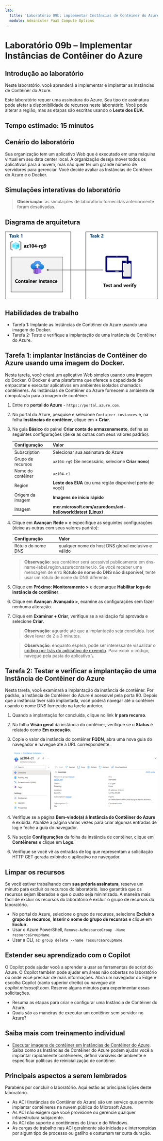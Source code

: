 ```yaml
---
lab:
  title: 'Laboratório 09b: implementar Instâncias de Contêiner do Azure'
  module: Administer PaaS Compute Options
---
```


# Laboratório 09b – Implementar Instâncias de Contêiner do Azure

## Introdução ao laboratório

Neste laboratório, você aprenderá a implementar e implantar as Instâncias de Contêiner do Azure.

Este laboratório requer uma assinatura do Azure. Seu tipo de assinatura pode afetar a disponibilidade de recursos neste laboratório. Você pode alterar a região, mas as etapas são escritas usando o **Leste dos EUA**.

## Tempo estimado: 15 minutos

## Cenário do laboratório

Sua organização tem um aplicativo Web que é executado em uma máquina virtual em seu data center local. A organização deseja mover todos os aplicativos para a nuvem, mas não quer ter um grande número de servidores para gerenciar. Você decide avaliar as Instâncias de Contêiner do Azure e o Docker. 

## Simulações interativas do laboratório

>**Observação**: as simulações de laboratório fornecidas anteriormente foram desativadas.

## Diagrama de arquitetura

![Diagrama das tarefas.](../media/az104-lab09b-aci-architecture.png)

## Habilidades de trabalho

- Tarefa 1: Implante as Instâncias de Contêiner do Azure usando uma imagem do Docker.
- Tarefa 2: Teste e verifique a implantação de uma Instância de Contêiner do Azure.

## Tarefa 1: implantar Instâncias de Contêiner do Azure usando uma imagem do Docker.

Nesta tarefa, você criará um aplicativo Web simples usando uma imagem do Docker. O Docker é uma plataforma que oferece a capacidade de empacotar e executar aplicativos em ambientes isolados chamados contêineres. As Instâncias de Contêiner do Azure fornecem o ambiente de computação para a imagem de contêiner.

1. Entre no **portal do Azure** - `https://portal.azure.com`.

1. No portal do Azure, pesquise e selecione `Container instances` e, na folha **Instâncias de contêiner**, clique em **+ Criar**.

1. Na guia **Básico** do painel **Criar conta de armazenamento**, defina as seguintes configurações (deixe as outras com seus valores padrão):

    | Configuração | Valor |
    | ---- | ---- |
    | Subscription | Selecionar sua assinatura do Azure |
    | Grupo de recursos | `az104-rg9` (Se necessário, selecione **Criar novo**) |
    | Nome do contêiner | `az104-c1` |
    | Region | **Leste dos EUA** (ou uma região disponível perto de você)|
    | Origem da imagem | **Imagens de início rápido** |
    | Imagem | **mcr.microsoft.com/azuredocs/aci-helloworld:latest (Linux)** |

1. Clique em **Avançar: Rede >** e especifique as seguintes configurações (deixe as outras com seus valores padrão):

    | Configuração | Valor |
    | --- | --- |
    | Rótulo do nome DNS | qualquer nome do host DNS global exclusivo e válido |

    >**Observação**: seu contêiner será acessível publicamente em dns-name-label.region.azurecontainer.io. Se você receber uma mensagem de erro **Rótulo de nome do DNS não disponível**, tente usar um rótulo de nome do DNS diferente.

1. Clique em **Próximo: Monitoramento >** e desmarque **Habilitar logs de instância de contêiner**. 

1. Clique em **Avançar: Avançado >**, examine as configurações sem fazer nenhuma alteração.

1. Clique em **Examinar + Criar**, verifique se a validação foi aprovada e selecione **Criar**.

    >**Observação**: aguarde até que a implantação seja concluída. Isso deve levar de 2 a 3 minutos.

    >**Observação**: enquanto espera, pode ser interessante visualizar o [código por trás do aplicativo de exemplo](https://github.com/Azure-Samples/aci-helloworld). Para exibir o código, navegue pela pasta do aplicativo \\.

## Tarefa 2: Testar e verificar a implantação de uma Instância de Contêiner do Azure 

Nesta tarefa, você examinará a implantação da instância de contêiner. Por padrão, a Instância de Contêiner do Azure é acessível pela porta 80. Depois que a instância tiver sido implantada, você poderá navegar até o contêiner usando o nome DNS fornecido na tarefa anterior.

1. Quando a implantação for concluída, clique no link **Ir para recurso**.

1. Na folha **Visão geral** da instância do contêiner, verifique se o **Status** é relatado como **Em execução**.

1. Copie o valor da instância do contêiner **FQDN**, abra uma nova guia do navegador e navegue até a URL correspondente.

     ![Captura de tela da página de visão geral das ACI no portal.](../media/az104-lab09b-aci-overview.png)

1. Verifique se a página **Bem-vindo(a) à Instância do Contêiner do Azure** é exibida. Atualize a página várias vezes para criar algumas entradas de log e feche a guia do navegador.  

1. Na seção **Configurações** da folha da instância de contêiner, clique em **Contêineres** e clique em **Logs**.

1. Verifique se você vê as entradas de log que representam a solicitação HTTP GET gerada exibindo o aplicativo no navegador.
   
## Limpar os recursos

Se você estiver trabalhando com **sua própria assinatura**, reserve um minuto para excluir os recursos do laboratório. Isso garantirá que os recursos sejam liberados e que o custo seja minimizado. A maneira mais fácil de excluir os recursos do laboratório é excluir o grupo de recursos do laboratório. 

+ No portal do Azure, selecione o grupo de recursos, selecione **Excluir o grupo de recursos**, **Inserir o nome do grupo de recursos** e clique em **Excluir**.
+ Usar o Azure PowerShell, `Remove-AzResourceGroup -Name resourceGroupName`.
+ Usar a CLI, `az group delete --name resourceGroupName`.

## Estender seu aprendizado com o Copilot
O Copilot pode ajudar você a aprender a usar as ferramentas de script do Azure. O Copilot também pode ajudar em áreas não cobertas no laboratório ou onde você precisar de mais informações. Abra um navegador do Edge e escolha Copilot (canto superior direito) ou navegue até *copilot.microsoft.com*. Reserve alguns minutos para experimentar essas solicitações.

+ Resuma as etapas para criar e configurar uma Instância de Contêiner do Azure.
+ Quais são as maneiras de executar um contêiner sem servidor no Azure?

## Saiba mais com treinamento individual

+ [Executar imagens de contêiner em Instâncias de Contêiner do Azure](https://learn.microsoft.com/training/modules/create-run-container-images-azure-container-instances/). Saiba como as Instâncias de Contêiner do Azure podem ajudar você a implantar rapidamente contêineres, definir variáveis de ambiente e especificar políticas de reinicialização de contêiner.

## Principais aspectos a serem lembrados

Parabéns por concluir o laboratório. Aqui estão as principais lições deste laboratório. 

+ As ACI (Instâncias de Contêiner do Azure) são um serviço que permite implantar contêineres na nuvem pública do Microsoft Azure.
+ As ACI não exigem que você provisione ou gerencie qualquer infraestrutura subjacente.
+ As ACI dão suporte a contêineres do Linux e do Windows.
+ As cargas de trabalho nas ACI geralmente são iniciadas e interrompidas por algum tipo de processo ou gatilho e costumam ter curta duração. 

    
